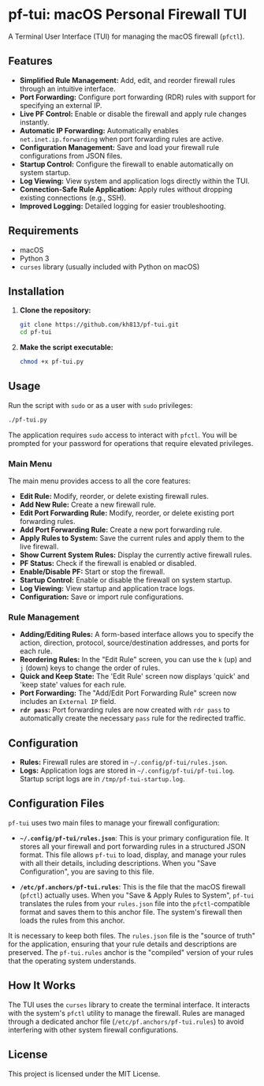 # pf-tui: macOS Personal Firewall TUI

A Terminal User Interface (TUI) for managing the macOS firewall (`pfctl`).

## Features

- **Simplified Rule Management:** Add, edit, and reorder firewall rules through an intuitive interface.
- **Port Forwarding:** Configure port forwarding (RDR) rules with support for specifying an external IP.
- **Live PF Control:** Enable or disable the firewall and apply rule changes instantly.
- **Automatic IP Forwarding:** Automatically enables `net.inet.ip.forwarding` when port forwarding rules are active.
- **Configuration Management:** Save and load your firewall rule configurations from JSON files.
- **Startup Control:** Configure the firewall to enable automatically on system startup.
- **Log Viewing:** View system and application logs directly within the TUI.
- **Connection-Safe Rule Application:** Apply rules without dropping existing connections (e.g., SSH).
- **Improved Logging:** Detailed logging for easier troubleshooting.

## Requirements

- macOS
- Python 3
- `curses` library (usually included with Python on macOS)

## Installation

1.  **Clone the repository:**
    ```bash
    git clone https://github.com/kh813/pf-tui.git
    cd pf-tui
    ```

2.  **Make the script executable:**
    ```bash
    chmod +x pf-tui.py
    ```

## Usage

Run the script with `sudo` or as a user with `sudo` privileges:

```bash
./pf-tui.py
```

The application requires `sudo` access to interact with `pfctl`. You will be prompted for your password for operations that require elevated privileges.

### Main Menu

The main menu provides access to all the core features:

- **Edit Rule:** Modify, reorder, or delete existing firewall rules.
- **Add New Rule:** Create a new firewall rule.
- **Edit Port Forwarding Rule:** Modify, reorder, or delete existing port forwarding rules.
- **Add Port Forwarding Rule:** Create a new port forwarding rule.
- **Apply Rules to System:** Save the current rules and apply them to the live firewall.
- **Show Current System Rules:** Display the currently active firewall rules.
- **PF Status:** Check if the firewall is enabled or disabled.
- **Enable/Disable PF:** Start or stop the firewall.
- **Startup Control:** Enable or disable the firewall on system startup.
- **Log Viewing:** View startup and application trace logs.
- **Configuration:** Save or import rule configurations.

### Rule Management

- **Adding/Editing Rules:** A form-based interface allows you to specify the action, direction, protocol, source/destination addresses, and ports for each rule.
- **Reordering Rules:** In the "Edit Rule" screen, you can use the `k` (up) and `j` (down) keys to change the order of rules.
- **Quick and Keep State:** The 'Edit Rule' screen now displays 'quick' and 'keep state' values for each rule.
- **Port Forwarding:** The "Add/Edit Port Forwarding Rule" screen now includes an `External IP` field.
- **`rdr pass`:** Port forwarding rules are now created with `rdr pass` to automatically create the necessary `pass` rule for the redirected traffic.

## Configuration

- **Rules:** Firewall rules are stored in `~/.config/pf-tui/rules.json`.
- **Logs:** Application logs are stored in `~/.config/pf-tui/pf-tui.log`. Startup script logs are in `/tmp/pf-tui-startup.log`.

## Configuration Files

`pf-tui` uses two main files to manage your firewall configuration:

*   **`~/.config/pf-tui/rules.json`**: This is your primary configuration file. It stores all your firewall and port forwarding rules in a structured JSON format. This file allows `pf-tui` to load, display, and manage your rules with all their details, including descriptions. When you "Save Configuration", you are saving to this file.

*   **`/etc/pf.anchors/pf-tui.rules`**: This is the file that the macOS firewall (`pfctl`) actually uses. When you "Save & Apply Rules to System", `pf-tui` translates the rules from your `rules.json` file into the `pfctl`-compatible format and saves them to this anchor file. The system's firewall then loads the rules from this anchor.

It is necessary to keep both files. The `rules.json` file is the "source of truth" for the application, ensuring that your rule details and descriptions are preserved. The `pf-tui.rules` anchor is the "compiled" version of your rules that the operating system understands.

## How It Works

The TUI uses the `curses` library to create the terminal interface. It interacts with the system's `pfctl` utility to manage the firewall. Rules are managed through a dedicated anchor file (`/etc/pf.anchors/pf-tui.rules`) to avoid interfering with other system firewall configurations.

## License

This project is licensed under the MIT License.
